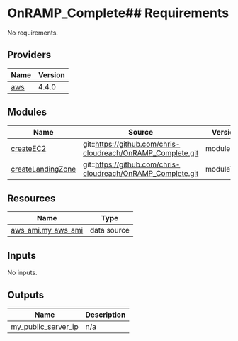 # OnRAMP_Complete## Requirements

No requirements.

## Providers

| Name | Version |
|------|---------|
| <a name="provider_aws"></a> [aws](#provider\_aws) | 4.4.0 |

## Modules

| Name | Source | Version |
|------|--------|---------|
| <a name="module_createEC2"></a> [createEC2](#module\_createEC2) | git::https://github.com/chris-cloudreach/OnRAMP_Complete.git | moduleEC2 |
| <a name="module_createLandingZone"></a> [createLandingZone](#module\_createLandingZone) | git::https://github.com/chris-cloudreach/OnRAMP_Complete.git | moduleVPC |

## Resources

| Name | Type |
|------|------|
| [aws_ami.my_aws_ami](https://registry.terraform.io/providers/hashicorp/aws/latest/docs/data-sources/ami) | data source |

## Inputs

No inputs.

## Outputs

| Name | Description |
|------|-------------|
| <a name="output_my_public_server_ip"></a> [my\_public\_server\_ip](#output\_my\_public\_server\_ip) | n/a |
